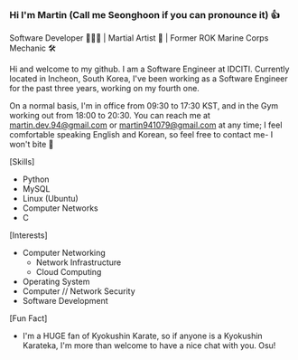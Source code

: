 ### Hi I'm Martin (Call me Seonghoon if you can pronounce it) 👍
Software Developer 🧑🏻‍💻 | Martial Artist 🥋 | Former ROK Marine Corps Mechanic 🛠

Hi and welcome to my github. I am a Software Engineer at IDCITI.
Currently located in Incheon, South Korea, I've been working as a Software Engineer for the past three years, working on my fourth one.

On a normal basis, I'm in office from 09:30 to 17:30 KST, and in the Gym working out from 18:00 to 20:30.
You can reach me at martin.dev.94@gmail.com or martin941079@gmail.com at any time; I feel comfortable speaking English and Korean, so feel free to contact me- I won't bite 🤣

[Skills]
- Python
- MySQL
- Linux (Ubuntu)
- Computer Networks
- C

[Interests]
- Computer Networking
  - Network Infrastructure
  - Cloud Computing
- Operating System
- Computer // Network Security
- Software Development

[Fun Fact]
- I'm a HUGE fan of Kyokushin Karate, so if anyone is a Kyokushin Karateka, I'm more than welcome to have a nice chat with you. Osu!

<!--
**1202martin/1202martin** is a ✨ _special_ ✨ repository because its `README.md` (this file) appears on your GitHub profile.

Here are some ideas to get you started:

- 🔭 I’m currently working on ...
- 🌱 I’m currently learning ...
- 👯 I’m looking to collaborate on ...
- 🤔 I’m looking for help with ...
- 💬 Ask me about ...
- 📫 How to reach me: ...
- 😄 Pronouns: ...
- ⚡ Fun fact: ...
-->

